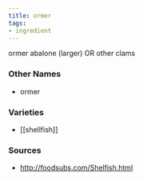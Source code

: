 ```yaml
---
title: ormer
tags:
- ingredient
---
```

ormer abalone (larger) OR other clams

### Other Names

* ormer

### Varieties

* [[shellfish]]

### Sources
* http://foodsubs.com/Shelfish.html
